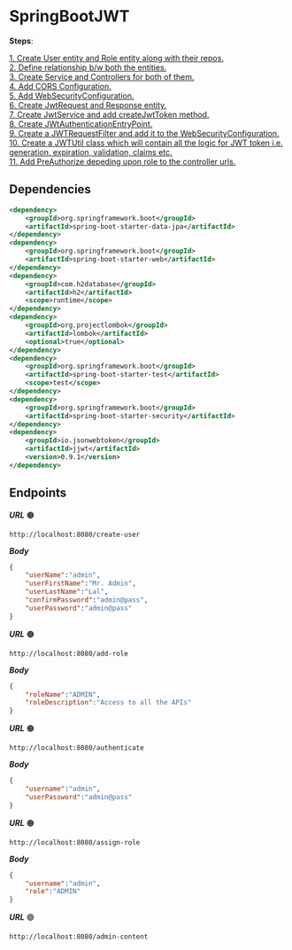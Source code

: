 # SpringBootJWT

__Steps__:  

[1. Create User entity and Role entity along with their repos.](https://github.com/bertoxious/SpringBootJWT/tree/master/src/main/java/com/example/JwtAuthentication/entities)  
[2. Define relationship b/w both the entities.](https://github.com/bertoxious/SpringBootJWT/blob/master/src/main/java/com/example/JwtAuthentication/entities/User.java)  
[3. Create Service and Controllers for both of them.](https://github.com/bertoxious/SpringBootJWT/tree/master/src/main/java/com/example/JwtAuthentication/services)  
[4. Add CORS Configuration.](https://github.com/bertoxious/SpringBootJWT/blob/master/src/main/java/com/example/JwtAuthentication/config/CorsConfiguration.java)  
[5. Add WebSecurityConfiguration.](https://github.com/bertoxious/SpringBootJWT/blob/master/src/main/java/com/example/JwtAuthentication/config/WebSecurityConfiguration.java)  
[6. Create JwtRequest and Response entity.](https://github.com/bertoxious/SpringBootJWT/tree/master/src/main/java/com/example/JwtAuthentication/entities)  
[7. Create JwtService and add createJwtToken method.](https://github.com/bertoxious/SpringBootJWT/blob/master/src/main/java/com/example/JwtAuthentication/services/JwtService.java)  
[8. Create JWtAuthenticationEntryPoint.](https://github.com/bertoxious/SpringBootJWT/blob/master/src/main/java/com/example/JwtAuthentication/config/JwtAuthenticationEntryPoint.java)  
[9. Create a JWTRequestFilter and add it to the WebSecurityConfiguration.](https://github.com/bertoxious/SpringBootJWT/blob/master/src/main/java/com/example/JwtAuthentication/config/JwtRequestFilter.java)  
[10. Create a JWTUtil class which will contain all the logic for JWT token i.e. generation, expiration, validation, claims etc.](https://github.com/bertoxious/SpringBootJWT/blob/master/src/main/java/com/example/JwtAuthentication/util/JwtUtil.java)  
[11. Add PreAuthorize depeding upon role to the controller urls.](https://github.com/bertoxious/SpringBootJWT/blob/master/src/main/java/com/example/JwtAuthentication/controller/UserController.java)  


## Dependencies

```xml
<dependency>
	<groupId>org.springframework.boot</groupId>
	<artifactId>spring-boot-starter-data-jpa</artifactId>
</dependency>
<dependency>
	<groupId>org.springframework.boot</groupId>
	<artifactId>spring-boot-starter-web</artifactId>
</dependency>
<dependency>
	<groupId>com.h2database</groupId>
	<artifactId>h2</artifactId>
	<scope>runtime</scope>
</dependency>
<dependency>
	<groupId>org.projectlombok</groupId>
	<artifactId>lombok</artifactId>
	<optional>true</optional>
</dependency>
<dependency>
	<groupId>org.springframework.boot</groupId>
	<artifactId>spring-boot-starter-test</artifactId>
	<scope>test</scope>
</dependency>
<dependency>
	<groupId>org.springframework.boot</groupId>
	<artifactId>spring-boot-starter-security</artifactId>
</dependency>
<dependency>
	<groupId>io.jsonwebtoken</groupId>
	<artifactId>jjwt</artifactId>
	<version>0.9.1</version>
</dependency>
```
## Endpoints

**_URL_** 🟠
```url
http://localhost:8080/create-user
```
**_Body_**
```json
{
    "userName":"admin",
    "userFirstName":"Mr. Admin",
    "userLastName":"Lal",
    "confirmPassword":"admin@pass",
    "userPassword":"admin@pass"
}
```
**_URL_** 🟠
```url
http://localhost:8080/add-role
```
**_Body_**
```json
{
    "roleName":"ADMIN",
    "roleDescription":"Access to all the APIs"
}
```
**_URL_** 🟠
```url
http://localhost:8080/authenticate
```
**_Body_**
```json
{
    "username":"admin",
    "userPassword":"admin@pass"
}
```
**_URL_** 🟠
```url
http://localhost:8080/assign-role
```
**_Body_**
```json
{
    "username":"admin",
    "role":"ADMIN"
}
```
**_URL_** 🟢
```url
http://localhost:8080/admin-content
```
